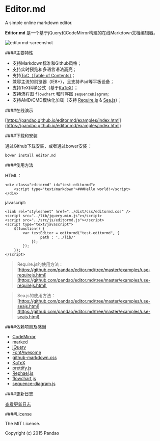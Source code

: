 # Editor.md

A simple online markdown editor.

**Editor.md** 是一个基于jQuery和CodeMirror构建的在线Markdown文档编辑器。

![editormd-screenshot](https://pandao.github.io/editor.md/examples/images/editormd-screenshot.png "editormd-screenshot")

####主要特性

- 支持Markdown标准和Github风格；
- 支持实时预览和多语言语法高亮；
- 支持[ToC（Table of Contents）](https://pandao.github.io/editor.md/examples/toc.html)；
- 兼容主流的浏览器（IE8+），且支持iPad等平板设备；
- 支持TeX科学公式（基于[KaTeX](https://pandao.github.io/editor.md/examples/katex.html)）；
- 支持流程图 `flowchart` 和时序图 `sequenceDiagram`;
- 支持AMD/CMD模块化加载（支持 [Require.js](https://pandao.github.io/editor.md/examples/use-requirejs.html) & [Sea.js](https://pandao.github.io/editor.md/examples/use-seajs.html)）；

####在线演示

[https://pandao.github.io/editor.md/examples/index.html](https://pandao.github.io/editor.md/examples/index.html)

####下载和安装

通过Github下载安装，或者通过bower安装：

	bower install editor.md

####使用方法

HTML：

    <div class="editormd" id="test-editormd">
        <script type="text/markdown">###Hello world!</script>
    </div>

javascript:

    <link rel="stylesheet" href="../dist/css/editormd.css" />
    <script src="../lib/jquery.min.js"></script>
    <script src="../src/js/editormd.js"></script>
    <script type="text/javascript">
        $(function() {
            var testEditor = editormd("test-editormd", {
                    path : '../lib/'
                });
            });
		});
	</script>

> Require.js的使用方法：[https://github.com/pandao/editor.md/tree/master/examples/use-requirejs.html](https://github.com/pandao/editor.md/tree/master/examples/use-requirejs.html)

> Sea.js的使用方法：[https://github.com/pandao/editor.md/tree/master/examples/use-seajs.html](https://github.com/pandao/editor.md/tree/master/examples/use-seajs.html)

####依赖项目及感谢

- [CodeMirror](http://codemirror.net/ "CodeMirror")
- [marked](https://github.com/chjj/marked "marked")
- [jQuery](http://jquery.com/ "jQuery")
- [FontAwesome](http://fontawesome.io/ "FontAwesome")
- [github-markdown.css](https://github.com/sindresorhus/github-markdown-css "github-markdown.css")
- [KaTeX](http://khan.github.io/KaTeX/ "KaTeX")
- [prettify.js](http://code.google.com/p/google-code-prettify/ "prettify.js")
- [Rephael.js](http://raphaeljs.com/ "Rephael.js")
- [flowchart.js](http://adrai.github.io/flowchart.js/ "flowchart.js")
- [sequence-diagram.js](http://bramp.github.io/js-sequence-diagrams/ "sequence-diagram.js")

####更新日志

[查看更新日志](https://github.com/pandao/editor.md/blob/master/CHANGE.md)

####License

The MIT License.

Copyright (c) 2015 Pandao